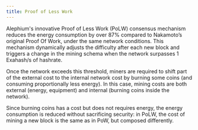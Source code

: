 ```yaml
---
title: Proof of Less Work
---
```


Alephium's innovative Proof of Less Work (PoLW) consensus mechanism reduces the energy consumption by over 87% compared to Nakamoto’s original Proof Of Work, under the same network conditions. This mechanism dynamically adjusts the difficulty after each new block and triggers a change in the mining schema when the network surpasses 1 Exahash/s of hashrate.

Once the network exceeds this threshold, miners are required to shift part of the external cost to the internal network cost by burning some coins (and consuming proportionally less energy). In this case, mining costs are both external (energy, equipment) and internal (burning coins inside the network).

Since burning coins has a cost but does not requires energy, the energy consumption is reduced without sacrificing security: in PoLW, the cost of mining a new block is the same as in PoW, but composed differently. 



